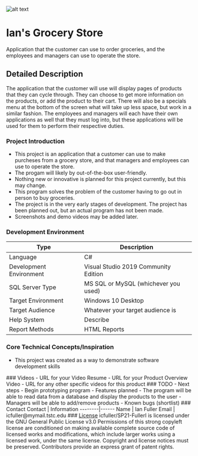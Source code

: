 ![alt text](https://github.com/JamesFlippin/SP21-FullerI/blob/main/Images/GroceryStoreLogo64x64.png "My Logo")

# **Ian's Grocery Store**
Application that the customer can use to order groceries, and the employees and managers can use to operate the store.

## Detailed Description

The application that the customer will use will display pages of products that they can cycle through. They can choose to get more information on the products, or add the product to their cart. There will also be a specials menu at the bottom of the screen what will take up less space, but work in a similar fashion. The employees and managers will each have their own applications as well that they must log into, but these applications will be used for them to perform their respective duties.

### Project Introduction

- This project is an application that a customer can use to make purcheses from a grocery store, and that managers and employees can use to operate the store.
- The progam will likely by out-of-the-box user-friendly.
- Nothing new or innovative is planned for this project currently, but this may change.
- This program solves the problem of the customer having to go out in person to buy groceries.
- The project is in the very early stages of development. The project has been planned out, but an actual program has not been made.
- Screenshots and demo videos may be added later.

### Development Environment

Type | Description
-----|-------------
Language | C#
Development Environment | Visual Studio 2019 Community Edition
SQL Server Type | MS SQL or MySQL (whichever you used)
Target Environment | Windows 10 Desktop
Target Audience | Whatever your target audience is
Help System | Describe
Report Methods | HTML Reports

### Core Technical Concepts/Inspiration

- This project was created as a way to demonstrate software development skills
<!-- - Frame your project for the potential user. --!>
<!-- - Compare/contrast your project with other, similar projects so the user knows how it is different from those projects. --!>
<!-- - Highlight the technical concepts that your project demonstrates or supports. Keep it very brief. --!>

<!-- ### Getting Started/Requirements/Prerequisites/Dependencies --!>
<!-- Include any essential instructions for: --!>
<!-- - Getting your program --!>
<!-- - Installing your program --!>
<!-- - Configuring your program --!>
<!-- - Running your program --!>

<!-- ### More Specific Topics --!>
<!-- - Versioning: Services, APIs, Systems --!>
<!-- - Common Error Messages/related details --!>
<!-- - Testing, validation, etc. --!>

### Videos
- URL for your Video Resume
- URL for your Product Overview Video
- URL for any other specific videos for this product

<!-- ### Contributing --!>
<!-- - Contributor Guidelines --!>
<!-- - Code Requirements --!>
<!-- - Format for commit messages --!>
<!-- - Thank you (name contributors) --!>

### TODO
- Next steps
  - Begin prototyping program
- Features planned
  - The program will be able to read data from a database and display the products to the user
  - Managers will be able to add/remove products
- Known bugs (shortlist)

### Contact

Contact | Information
--------|------
Name | Ian Fuller
Email | icfuller@mymail.tstc.edu

### <a href="https://github.com/JamesFlippin/SP21-FullerI/blob/main/LICENSE" target="_blank">License</a>
icfuller/SP21-FullerI is licensed under the GNU General Public License v3.0

Permissions of this strong copyleft license are conditioned on making available complete source code of licensed works and modifications, which include larger works using a licensed work, under the same license. Copyright and license notices must be preserved. Contributors provide an express grant of patent rights.
